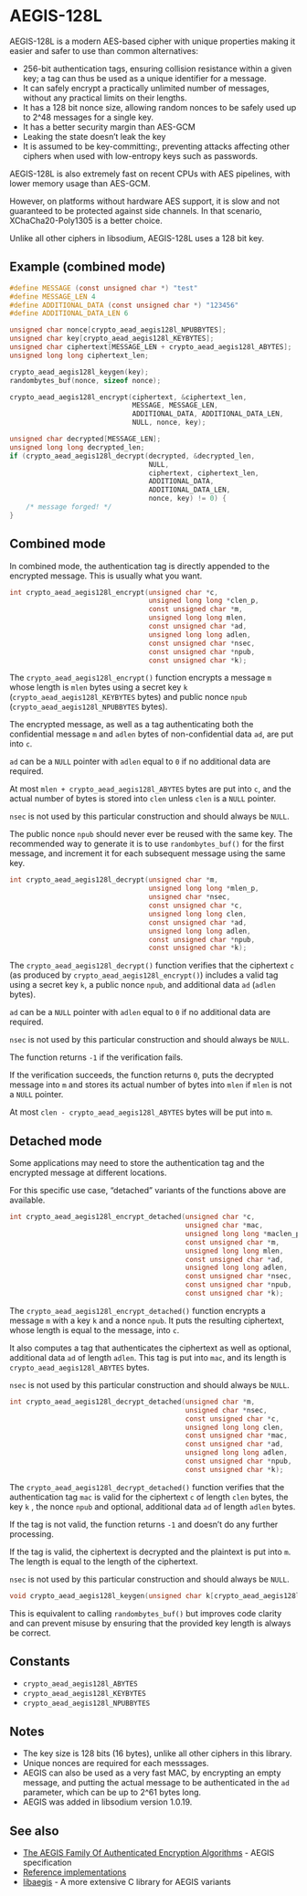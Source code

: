 # AEGIS-128L

AEGIS-128L is a modern AES-based cipher with unique properties making it easier and safer to use than common alternatives:

  - 256-bit authentication tags, ensuring collision resistance within a given key; a tag can thus be used as a unique identifier for a message.
  - It can safely encrypt a practically unlimited number of messages, without any practical limits on their lengths.
  - It has a 128 bit nonce size, allowing random nonces to be safely used up to 2^48 messages for a single key.
  - It has a better security margin than AES-GCM
  - Leaking the state doesn’t leak the key
  - It is assumed to be key-committing:, preventing attacks affecting other ciphers when used with low-entropy keys such as passwords.

AEGIS-128L is also extremely fast on recent CPUs with AES pipelines, with lower memory usage than AES-GCM.

However, on platforms without hardware AES support, it is slow and not guaranteed to be protected against side channels. In that scenario, XChaCha20-Poly1305 is a better choice.

Unlike all other ciphers in libsodium, AEGIS-128L uses a 128 bit key.

## Example (combined mode)

``` c
#define MESSAGE (const unsigned char *) "test"
#define MESSAGE_LEN 4
#define ADDITIONAL_DATA (const unsigned char *) "123456"
#define ADDITIONAL_DATA_LEN 6

unsigned char nonce[crypto_aead_aegis128l_NPUBBYTES];
unsigned char key[crypto_aead_aegis128l_KEYBYTES];
unsigned char ciphertext[MESSAGE_LEN + crypto_aead_aegis128l_ABYTES];
unsigned long long ciphertext_len;

crypto_aead_aegis128l_keygen(key);
randombytes_buf(nonce, sizeof nonce);

crypto_aead_aegis128l_encrypt(ciphertext, &ciphertext_len,
                              MESSAGE, MESSAGE_LEN,
                              ADDITIONAL_DATA, ADDITIONAL_DATA_LEN,
                              NULL, nonce, key);

unsigned char decrypted[MESSAGE_LEN];
unsigned long long decrypted_len;
if (crypto_aead_aegis128l_decrypt(decrypted, &decrypted_len,
                                  NULL,
                                  ciphertext, ciphertext_len,
                                  ADDITIONAL_DATA,
                                  ADDITIONAL_DATA_LEN,
                                  nonce, key) != 0) {
    /* message forged! */
}
```

## Combined mode

In combined mode, the authentication tag is directly appended to the encrypted message. This is usually what you want.

``` c
int crypto_aead_aegis128l_encrypt(unsigned char *c,
                                  unsigned long long *clen_p,
                                  const unsigned char *m,
                                  unsigned long long mlen,
                                  const unsigned char *ad,
                                  unsigned long long adlen,
                                  const unsigned char *nsec,
                                  const unsigned char *npub,
                                  const unsigned char *k);
```

The `crypto_aead_aegis128l_encrypt()` function encrypts a message `m` whose length is `mlen` bytes using a secret key `k` (`crypto_aead_aegis128l_KEYBYTES` bytes) and public nonce `npub` (`crypto_aead_aegis128l_NPUBBYTES` bytes).

The encrypted message, as well as a tag authenticating both the confidential message `m` and `adlen` bytes of non-confidential data `ad`, are put into `c`.

`ad` can be a `NULL` pointer with `adlen` equal to `0` if no additional data are required.

At most `mlen + crypto_aead_aegis128l_ABYTES` bytes are put into `c`, and the actual number of bytes is stored into `clen` unless `clen` is a `NULL` pointer.

`nsec` is not used by this particular construction and should always be `NULL`.

The public nonce `npub` should never ever be reused with the same key. The recommended way to generate it is to use `randombytes_buf()` for the first message, and increment it for each subsequent message using the same key.

``` c
int crypto_aead_aegis128l_decrypt(unsigned char *m,
                                  unsigned long long *mlen_p,
                                  unsigned char *nsec,
                                  const unsigned char *c,
                                  unsigned long long clen,
                                  const unsigned char *ad,
                                  unsigned long long adlen,
                                  const unsigned char *npub,
                                  const unsigned char *k);
```

The `crypto_aead_aegis128l_decrypt()` function verifies that the ciphertext `c` (as produced by `crypto_aead_aegis128l_encrypt()`) includes a valid tag using a secret key `k`, a public nonce `npub`, and additional data `ad` (`adlen` bytes).

`ad` can be a `NULL` pointer with `adlen` equal to `0` if no additional data are required.

`nsec` is not used by this particular construction and should always be `NULL`.

The function returns `-1` if the verification fails.

If the verification succeeds, the function returns `0`, puts the decrypted message into `m` and stores its actual number of bytes into `mlen` if `mlen` is not a `NULL` pointer.

At most `clen - crypto_aead_aegis128l_ABYTES` bytes will be put into `m`.

## Detached mode

Some applications may need to store the authentication tag and the encrypted message at different locations.

For this specific use case, “detached” variants of the functions above are available.

``` c
int crypto_aead_aegis128l_encrypt_detached(unsigned char *c,
                                           unsigned char *mac,
                                           unsigned long long *maclen_p,
                                           const unsigned char *m,
                                           unsigned long long mlen,
                                           const unsigned char *ad,
                                           unsigned long long adlen,
                                           const unsigned char *nsec,
                                           const unsigned char *npub,
                                           const unsigned char *k);
```

The `crypto_aead_aegis128l_encrypt_detached()` function encrypts a message `m` with a key `k` and a nonce `npub`. It puts the resulting ciphertext, whose length is equal to the message, into `c`.

It also computes a tag that authenticates the ciphertext as well as optional, additional data `ad` of length `adlen`. This tag is put into `mac`, and its length is `crypto_aead_aegis128l_ABYTES` bytes.

`nsec` is not used by this particular construction and should always be `NULL`.

``` c
int crypto_aead_aegis128l_decrypt_detached(unsigned char *m,
                                           unsigned char *nsec,
                                           const unsigned char *c,
                                           unsigned long long clen,
                                           const unsigned char *mac,
                                           const unsigned char *ad,
                                           unsigned long long adlen,
                                           const unsigned char *npub,
                                           const unsigned char *k);
```

The `crypto_aead_aegis128l_decrypt_detached()` function verifies that the authentication tag `mac` is valid for the ciphertext `c` of length `clen` bytes, the key `k` , the nonce `npub` and optional, additional data `ad` of length `adlen` bytes.

If the tag is not valid, the function returns `-1` and doesn’t do any further processing.

If the tag is valid, the ciphertext is decrypted and the plaintext is put into `m`. The length is equal to the length of the ciphertext.

`nsec` is not used by this particular construction and should always be `NULL`.

``` c
void crypto_aead_aegis128l_keygen(unsigned char k[crypto_aead_aegis128l_KEYBYTES]);
```

This is equivalent to calling `randombytes_buf()` but improves code clarity and can prevent misuse by ensuring that the provided key length is always be correct.

## Constants

  - `crypto_aead_aegis128l_ABYTES`
  - `crypto_aead_aegis128l_KEYBYTES`
  - `crypto_aead_aegis128l_NPUBBYTES`

## Notes

  - The key size is 128 bits (16 bytes), unlike all other ciphers in this library.
  - Unique nonces are required for each messsages.
  - AEGIS can also be used as a very fast MAC, by encrypting an empty message, and putting the actual message to be authenticated in the `ad` parameter, which can be up to 2^61 bytes long.
  - AEGIS was added in libsodium version 1.0.19.

## See also

  - [The AEGIS Family Of Authenticated Encryption Algorithms](https://datatracker.ietf.org/doc/draft-irtf-cfrg-aegis-aead) - AEGIS specification
  - [Reference implementations](https://github.com/jedisct1/draft-aegis-aead/tree/main/reference-implementations)
  - [libaegis](https://github.com/jedisct1/libaegis) - A more extensive C library for AEGIS variants
